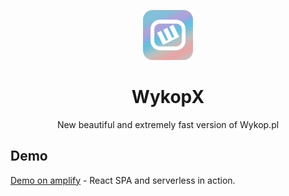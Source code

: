 <p align="center">
    <a href="https://github.com/Karol-Perec/wykopX">
        <img src="public/images/icon-192.png" alt="WykopX Logo" height="80"/>
    </a>
</p>

<h1 align="center">WykopX</h1>
<p align="center">New beautiful and extremely fast version of Wykop.pl
</p>

## Demo

[Demo on amplify](https://master.d25ragnar7mkzl.amplifyapp.com/) - React SPA and serverless in action.
